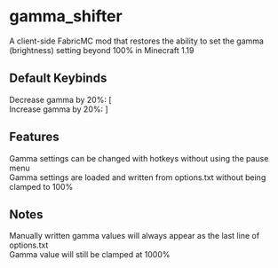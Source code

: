 # gamma_shifter

A client-side FabricMC mod that restores the ability to set the gamma (brightness) setting beyond 100% in Minecraft 1.19

## Default Keybinds

Decrease gamma by 20%: [ <br>
Increase gamma by 20%: ]

## Features

Gamma settings can be changed with hotkeys without using the pause menu <br>
Gamma settings are loaded and written from options.txt without being clamped to 100%

## Notes

Manually written gamma values will always appear as the last line of options.txt <br>
Gamma value will still be clamped at 1000%